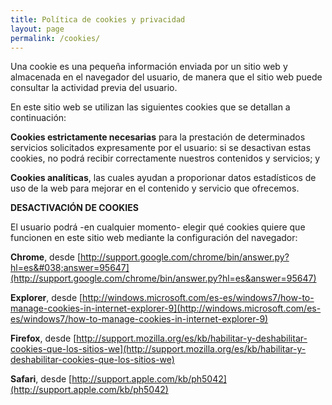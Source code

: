 ```yaml
---
title: Política de cookies y privacidad
layout: page
permalink: /cookies/
---
```

Una cookie es una pequeña información enviada por un sitio web y almacenada en el navegador del usuario, de manera que el sitio web puede consultar la actividad previa del usuario.


En este sitio web se utilizan las siguientes cookies que se detallan a continuación:

**Cookies estrictamente necesarias** para la prestación de determinados servicios solicitados expresamente por el usuario: si se desactivan estas cookies, no podrá recibir correctamente nuestros contenidos y servicios; y

**Cookies analíticas**, las cuales ayudan a proporionar datos estadísticos de uso de la web para mejorar en el contenido y servicio que ofrecemos.


**DESACTIVACIÓN DE COOKIES**

El usuario podrá -en cualquier momento- elegir qué cookies quiere que funcionen en este sitio web mediante la configuración del navegador:


**Chrome**, desde [http://support.google.com/chrome/bin/answer.py?hl=es&#038;answer=95647](http://support.google.com/chrome/bin/answer.py?hl=es&answer=95647)

**Explorer**, desde [http://windows.microsoft.com/es-es/windows7/how-to-manage-cookies-in-internet-explorer-9](http://windows.microsoft.com/es-es/windows7/how-to-manage-cookies-in-internet-explorer-9)

**Firefox**, desde [http://support.mozilla.org/es/kb/habilitar-y-deshabilitar-cookies-que-los-sitios-we](http://support.mozilla.org/es/kb/habilitar-y-deshabilitar-cookies-que-los-sitios-we)

**Safari**, desde [http://support.apple.com/kb/ph5042](http://support.apple.com/kb/ph5042)
